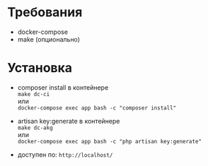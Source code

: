 # Требования
+ docker-compose
+ make (опционально)
# Установка
+ composer install в контейнере  
```make dc-ci```  
    или  
```docker-compose exec app bash -c "composer install"```  

+ artisan key:generate в контейнере  
```make dc-akg```  
    или  
```docker-compose exec app bash -c "php artisan key:generate"```
+ доступен по: ```http://localhost/```

